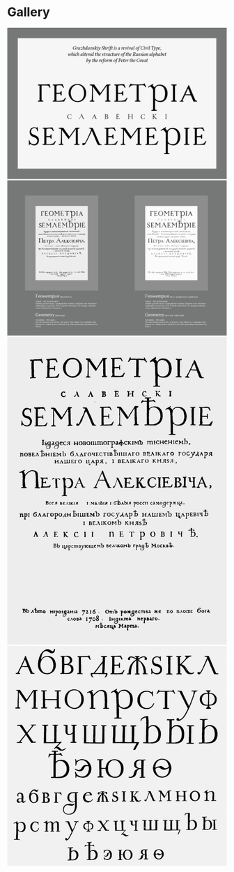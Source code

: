 # Gallery

<img src="https://github.com/StefanPeev/Grazhdanskiy-Shrift/blob/master/images/GrazhdanskiyShrift_01.jpg" />

<img src="https://github.com/StefanPeev/Grazhdanskiy-Shrift/blob/master/images/GrazhdanskiyShrift_02.jpg" />

<img src="https://github.com/StefanPeev/Grazhdanskiy-Shrift/blob/master/images/Geometria-1708.jpg" />

<img src="https://github.com/StefanPeev/Grazhdanskiy-Shrift/blob/master/images/cyrillic_peter.jpg" />

